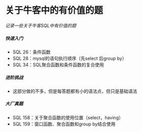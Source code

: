 # 关于牛客中的有价值的题

*记录一些关于牛客SQL中有价值的题*

##### 快速入门

+ SQL 26：条件函数
+ SQL 28：mysql的语句执行顺序（先select 后group by） 
+ SQL 34：SQL聚合函数和条件函数的复合使用

##### 进阶挑战

+ 这部分做的不多，但是每答题都有小的语法点，但只是基础语法

##### 大厂真题

+ SQL 158：关于聚合函数的使用位置（select，having）
+ SQL 159：窗口函数、聚合函数和group by结合使用